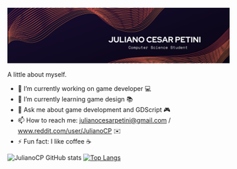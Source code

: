 ![alt text][logo]

[logo]: https://github.com/JulianoCP/JulianoCP/blob/main/logo.png

A little about myself.

- 🔭 I’m currently working on game developer 💻
- 🌱 I’m currently learning game design 📚
- 💬 Ask me about game development and GDScript 🎮
- 📫 How to reach me: julianocesarpetini@gmail.com / www.reddit.com/user/JulianoCP ✉️
- ⚡ Fun fact: I like coffee ☕

![JulianoCP GitHub stats](https://github-readme-stats.vercel.app/api?username=julianocp&show_icons=true&theme=radical)     [![Top Langs](https://github-readme-stats.vercel.app/api/top-langs/?username=julianocp&layout=compact&theme=radical)](https://github.com/anuraghazra/github-readme-stats)
